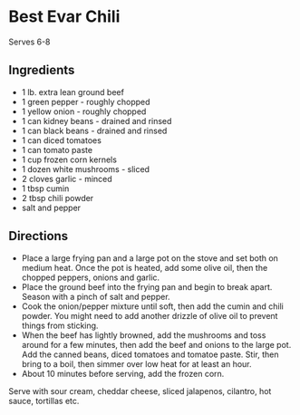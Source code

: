 # Best Evar Chili
Serves 6-8

## Ingredients
* 1 lb. extra lean ground beef
* 1 green pepper - roughly chopped
* 1 yellow onion - roughly chopped
* 1 can kidney beans - drained and rinsed
* 1 can black beans - drained and rinsed
* 1 can diced tomatoes
* 1 can tomato paste
* 1 cup frozen corn kernels
* 1 dozen white mushrooms - sliced
* 2 cloves garlic - minced
* 1 tbsp cumin
* 2 tbsp chili powder
* salt and pepper

## Directions
* Place a large frying pan and a large pot on the stove and set both on medium heat. Once the pot is heated, add some olive oil, then the chopped peppers, onions and garlic.
* Place the ground beef into the frying pan and begin to break apart. Season with a pinch of salt and pepper.
* Cook the onion/pepper mixture until soft, then add the cumin and chili powder. You might need to add another drizzle of olive oil to prevent things from sticking.
* When the beef has lightly browned, add the mushrooms and toss around for a few minutes, then add the beef and onions to the large pot. Add the canned beans, diced tomatoes and tomatoe paste. Stir, then bring to a boil, then simmer over low heat for at least an hour.
* About 10 minutes before serving, add the frozen corn.

Serve with sour cream, cheddar cheese, sliced jalapenos, cilantro, hot sauce, tortillas etc.
